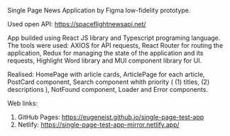 Single Page News Application by Figma low-fidelity prototype.

Used open API:  https://spaceflightnewsapi.net/

App builded using React JS library and Typescript programing language.
The tools were used: AXIOS for API requests, React Router for routing the application, Redux for managing the state of the application and its requests, Highlight Word library and MUI component library for UI.

Realised: HomePage with arlicle cards, ArticlePage for each article, PostCard component, Search component whith priority ( (1) titles, (2) descriptions ), NotFound component, Loader and Error components.

Web links:
1) GitHub Pages: https://eugeneist.github.io/single-page-test-app
2) Netlify: https://single-page-test-app-mirror.netlify.app/


